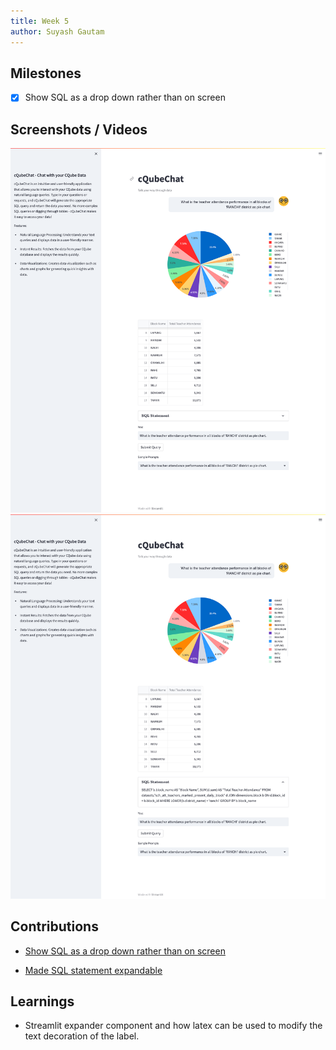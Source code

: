```yaml
---
title: Week 5
author: Suyash Gautam
---
```


## Milestones
- [x] Show SQL as a drop down rather than on screen

## Screenshots / Videos 
![SQL Collapsed](./SQL%20collapsed.png)
![SQL Expanded](./SQL%20expanded.png)

## Contributions

- [Show SQL as a drop down rather than on screen](https://github.com/Sunbird-cQube/cQubeChat/issues/22)

- [Made SQL statement expandable](https://github.com/Sunbird-cQube/cQubeChat/pull/24)


## Learnings

- Streamlit expander component and how latex can be used to modify the text decoration of the label.
